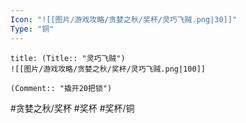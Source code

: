 ```yaml
---
Icon: "![[图片/游戏攻略/贪婪之秋/奖杯/灵巧飞贼.png|30]]"
Type: "铜"
---
```

```ad-common-bronze-trophy
title: (Title:: "灵巧飞贼")
![[图片/游戏攻略/贪婪之秋/奖杯/灵巧飞贼.png|100]]

(Comment:: "撬开20把锁")
```

#贪婪之秋/奖杯 #奖杯 #奖杯/铜

